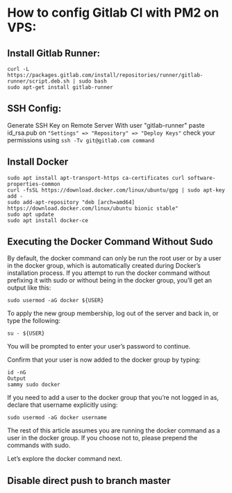 # How to config Gitlab CI with PM2 on VPS:

## Install Gitlab Runner:

    curl -L https://packages.gitlab.com/install/repositories/runner/gitlab-runner/script.deb.sh | sudo bash
    sudo apt-get install gitlab-runner

## SSH Config:
 Generate SSH Key on Remote Server With user "gitlab-runner"
paste id_rsa.pub on `"Settings" => "Repository" => "Deploy Keys"`
check your permissions using `ssh -Tv git@gitlab.com command`

## Install Docker

    sudo apt install apt-transport-https ca-certificates curl software-properties-common
    curl -fsSL https://download.docker.com/linux/ubuntu/gpg | sudo apt-key add -
    sudo add-apt-repository "deb [arch=amd64] https://download.docker.com/linux/ubuntu bionic stable"
    sudo apt update
    sudo apt install docker-ce
    
## Executing the Docker Command Without Sudo


By default, the docker command can only be run the root user or by a user in the docker group, which is automatically created during Docker’s installation process. If you attempt to run the docker command without prefixing it with sudo or without being in the docker group, you’ll get an output like this:

    sudo usermod -aG docker ${USER}

To apply the new group membership, log out of the server and back in, or type the following:

    su - ${USER}

You will be prompted to enter your user’s password to continue.

Confirm that your user is now added to the docker group by typing:

    id -nG
    Output
    sammy sudo docker

If you need to add a user to the docker group that you’re not logged in as, declare that username explicitly using:

    sudo usermod -aG docker username

The rest of this article assumes you are running the docker command as a user in the docker group. If you choose not to, please prepend the commands with sudo.

Let’s explore the docker command next.

## Disable direct push to branch master



